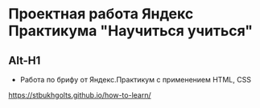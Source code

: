 # Проектная работа Яндекс Практикума "Научиться учиться"
Alt-H1
------

* Работа по брифу от Яндекс.Практикум с применением HTML, CSS

https://stbukhgolts.github.io/how-to-learn/
